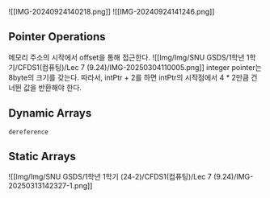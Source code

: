 ![[IMG-20240924140218.png]]
![[IMG-20240924141246.png]]
## Pointer Operations
메모리 주소의 시작에서 offset을 통해 접근한다.
![[Img/Img/SNU GSDS/1학년 1학기/CFDS1(컴퓨팅)/Lec 7 (9.24)/IMG-20250304110005.png]]
integer pointer는 8byte의 크기를 갖는다. 
따라서, intPtr + 2를 하면 intPtr의 시작점에서 4 * 2만큼 건너뛴 값을 반환해야 한다. 

## Dynamic Arrays
`dereference`
## Static Arrays
![[Img/Img/SNU GSDS/1학년 1학기 (24-2)/CFDS1(컴퓨팅)/Lec 7 (9.24)/IMG-20250313142327-1.png]]
